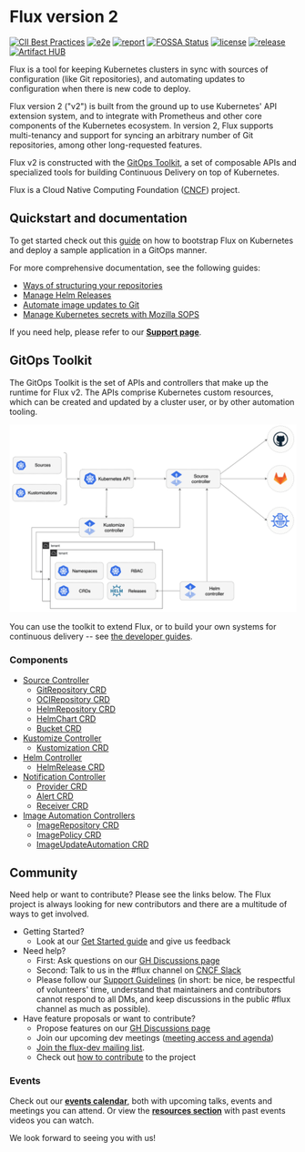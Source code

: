 # Flux version 2

[![CII Best Practices](https://bestpractices.coreinfrastructure.org/projects/4782/badge)](https://bestpractices.coreinfrastructure.org/projects/4782)
[![e2e](https://github.com/fluxcd/flux2/workflows/e2e/badge.svg)](https://github.com/fluxcd/flux2/actions)
[![report](https://goreportcard.com/badge/github.com/fluxcd/flux2)](https://goreportcard.com/report/github.com/fluxcd/flux2)
[![FOSSA Status](https://app.fossa.com/api/projects/custom%2B162%2Fgithub.com%2Ffluxcd%2Fflux2.svg?type=shield)](https://app.fossa.com/projects/custom%2B162%2Fgithub.com%2Ffluxcd%2Fflux2?ref=badge_shield)
[![license](https://img.shields.io/github/license/fluxcd/flux2.svg)](https://github.com/fluxcd/flux2/blob/main/LICENSE)
[![release](https://img.shields.io/github/release/fluxcd/flux2/all.svg)](https://github.com/fluxcd/flux2/releases)
[![Artifact HUB](https://img.shields.io/endpoint?url=https://artifacthub.io/badge/repository/flux2)](https://artifacthub.io/packages/helm/fluxcd-community/flux2)

Flux is a tool for keeping Kubernetes clusters in sync with sources of
configuration (like Git repositories), and automating updates to
configuration when there is new code to deploy.

Flux version 2 ("v2") is built from the ground up to use Kubernetes'
API extension system, and to integrate with Prometheus and other core
components of the Kubernetes ecosystem. In version 2, Flux supports
multi-tenancy and support for syncing an arbitrary number of Git
repositories, among other long-requested features.

Flux v2 is constructed with the [GitOps Toolkit](#gitops-toolkit), a
set of composable APIs and specialized tools for building Continuous
Delivery on top of Kubernetes.

Flux is a Cloud Native Computing Foundation ([CNCF](https://www.cncf.io/)) project.

## Quickstart and documentation

To get started check out this [guide](https://fluxcd.io/flux/get-started/)
on how to bootstrap Flux on Kubernetes and deploy a sample application in a GitOps manner.

For more comprehensive documentation, see the following guides:
- [Ways of structuring your repositories](https://fluxcd.io/flux/guides/repository-structure/)
- [Manage Helm Releases](https://fluxcd.io/flux/guides/helmreleases/)
- [Automate image updates to Git](https://fluxcd.io/flux/guides/image-update/)  
- [Manage Kubernetes secrets with Mozilla SOPS](https://fluxcd.io/flux/guides/mozilla-sops/)  

If you need help, please refer to our **[Support page](https://fluxcd.io/support/)**.

## GitOps Toolkit

The GitOps Toolkit is the set of APIs and controllers that make up the
runtime for Flux v2. The APIs comprise Kubernetes custom resources,
which can be created and updated by a cluster user, or by other
automation tooling.

![overview](docs/_files/gitops-toolkit.png)

You can use the toolkit to extend Flux, or to build your own systems
for continuous delivery -- see [the developer
guides](https://fluxcd.io/flux/gitops-toolkit/source-watcher/).

### Components

- [Source Controller](https://fluxcd.io/flux/components/source/)
    - [GitRepository CRD](https://fluxcd.io/flux/components/source/gitrepositories/)
    - [OCIRepository CRD](https://fluxcd.io/flux/components/source/ocirepositories/)
    - [HelmRepository CRD](https://fluxcd.io/flux/components/source/helmrepositories/)
    - [HelmChart CRD](https://fluxcd.io/flux/components/source/helmcharts/)
    - [Bucket CRD](https://fluxcd.io/flux/components/source/buckets/)
- [Kustomize Controller](https://fluxcd.io/flux/components/kustomize/)
    - [Kustomization CRD](https://fluxcd.io/flux/components/kustomize/kustomization/)
- [Helm Controller](https://fluxcd.io/flux/components/helm/)
    - [HelmRelease CRD](https://fluxcd.io/flux/components/helm/helmreleases/)
- [Notification Controller](https://fluxcd.io/flux/components/notification/)
    - [Provider CRD](https://fluxcd.io/flux/components/notification/provider/)
    - [Alert CRD](https://fluxcd.io/flux/components/notification/alert/)
    - [Receiver CRD](https://fluxcd.io/flux/components/notification/receiver/)
- [Image Automation Controllers](https://fluxcd.io/flux/components/image/)
  - [ImageRepository CRD](https://fluxcd.io/flux/components/image/imagerepositories/)
  - [ImagePolicy CRD](https://fluxcd.io/flux/components/image/imagepolicies/)
  - [ImageUpdateAutomation CRD](https://fluxcd.io/flux/components/image/imageupdateautomations/)
  
## Community

Need help or want to contribute? Please see the links below. The Flux project is always looking for
new contributors and there are a multitude of ways to get involved.

- Getting Started?
    - Look at our [Get Started guide](https://fluxcd.io/flux/get-started/) and give us feedback
- Need help?
    - First: Ask questions on our [GH Discussions page](https://github.com/fluxcd/flux2/discussions)
    - Second: Talk to us in the #flux channel on [CNCF Slack](https://slack.cncf.io/)
    - Please follow our [Support Guidelines](https://fluxcd.io/support/)
      (in short: be nice, be respectful of volunteers' time, understand that maintainers and
      contributors cannot respond to all DMs, and keep discussions in the public #flux channel as much as possible).
- Have feature proposals or want to contribute?
    - Propose features on our [GH Discussions page](https://github.com/fluxcd/flux2/discussions)
    - Join our upcoming dev meetings ([meeting access and agenda](https://docs.google.com/document/d/1l_M0om0qUEN_NNiGgpqJ2tvsF2iioHkaARDeh6b70B0/view))
    - [Join the flux-dev mailing list](https://lists.cncf.io/g/cncf-flux-dev).
    - Check out [how to contribute](CONTRIBUTING.md) to the project

### Events

Check out our **[events calendar](https://fluxcd.io/#calendar)**,
both with upcoming talks, events and meetings you can attend.
Or view the **[resources section](https://fluxcd.io/resources)**
with past events videos you can watch.

We look forward to seeing you with us!
